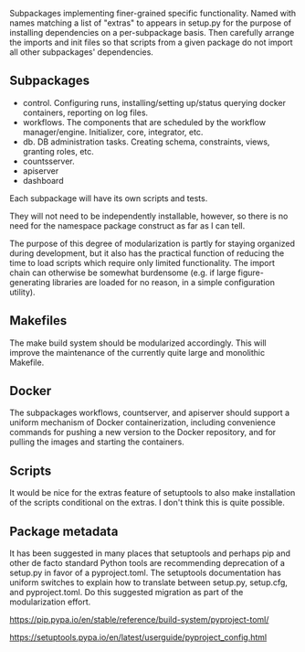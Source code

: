 
Subpackages implementing finer-grained specific functionality.
Named with names matching a list of "extras" to appears in setup.py for the purpose of installing dependencies on a per-subpackage basis.
Then carefully arrange the imports and init files so that scripts from a given package do not import all other subpackages' dependencies.

## Subpackages
- control. Configuring runs, installing/setting up/status querying docker containers, reporting on log files.
- workflows. The components that are scheduled by the workflow manager/engine. Initializer, core, integrator, etc.
- db. DB administration tasks. Creating schema, constraints, views, granting roles, etc.
- countsserver. 
- apiserver
- dashboard

Each subpackage will have its own scripts and tests.

They will not need to be independently installable, however, so there is no need for the namespace package construct as far as I can tell.

The purpose of this degree of modularization is partly for staying organized during development, but it also has the practical function of reducing the time to load scripts which require only limited functionality. The import chain can otherwise be somewhat burdensome (e.g. if large figure-generating libraries are loaded for no reason, in a simple configuration utility).

## Makefiles
The make build system should be modularized accordingly. This will improve the maintenance of the currently quite large and monolithic Makefile.

## Docker
The subpackages workflows, countserver, and apiserver should support a uniform mechanism of Docker containerization, including convenience commands for pushing a new version to the Docker repository, and for pulling the images and starting the containers.

## Scripts
It would be nice for the extras feature of setuptools to also make installation of the scripts conditional on the extras. I don't think this is quite possible.

## Package metadata
It has been suggested in many places that setuptools and perhaps pip and other de facto standard Python tools are recommending deprecation of a setup.py in favor of a pyproject.toml.
The setuptools documentation has uniform switches to explain how to translate between setup.py, setup.cfg, and pyproject.toml.
Do this suggested migration as part of the modularization effort.

https://pip.pypa.io/en/stable/reference/build-system/pyproject-toml/

https://setuptools.pypa.io/en/latest/userguide/pyproject_config.html



